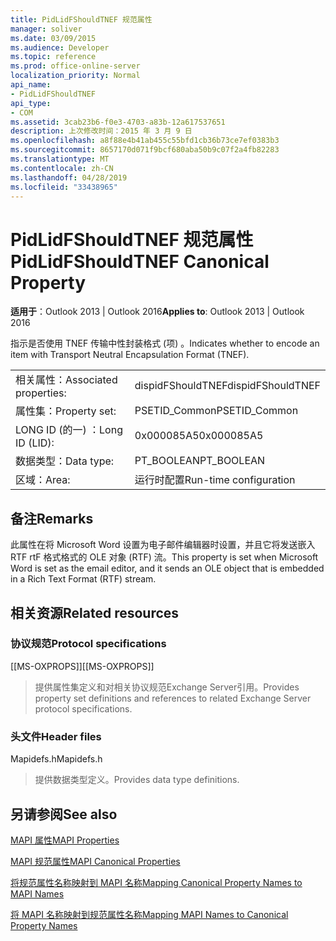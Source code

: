 ```yaml
---
title: PidLidFShouldTNEF 规范属性
manager: soliver
ms.date: 03/09/2015
ms.audience: Developer
ms.topic: reference
ms.prod: office-online-server
localization_priority: Normal
api_name:
- PidLidFShouldTNEF
api_type:
- COM
ms.assetid: 3cab23b6-f0e3-4703-a83b-12a617537651
description: 上次修改时间：2015 年 3 月 9 日
ms.openlocfilehash: a8f88e4b41ab455c55bfd1cb36b73ce7ef0383b3
ms.sourcegitcommit: 8657170d071f9bcf680aba50b9c07f2a4fb82283
ms.translationtype: MT
ms.contentlocale: zh-CN
ms.lasthandoff: 04/28/2019
ms.locfileid: "33438965"
---
```

# <a name="pidlidfshouldtnef-canonical-property"></a><span data-ttu-id="b8f0f-103">PidLidFShouldTNEF 规范属性</span><span class="sxs-lookup"><span data-stu-id="b8f0f-103">PidLidFShouldTNEF Canonical Property</span></span>

  
  
<span data-ttu-id="b8f0f-104">**适用于**：Outlook 2013 | Outlook 2016</span><span class="sxs-lookup"><span data-stu-id="b8f0f-104">**Applies to**: Outlook 2013 | Outlook 2016</span></span> 
  
<span data-ttu-id="b8f0f-105">指示是否使用 TNEF 传输中性封装格式 (项) 。</span><span class="sxs-lookup"><span data-stu-id="b8f0f-105">Indicates whether to encode an item with Transport Neutral Encapsulation Format (TNEF).</span></span> 
  
|||
|:-----|:-----|
|<span data-ttu-id="b8f0f-106">相关属性：</span><span class="sxs-lookup"><span data-stu-id="b8f0f-106">Associated properties:</span></span>  <br/> |<span data-ttu-id="b8f0f-107">dispidFShouldTNEF</span><span class="sxs-lookup"><span data-stu-id="b8f0f-107">dispidFShouldTNEF</span></span>  <br/> |
|<span data-ttu-id="b8f0f-108">属性集：</span><span class="sxs-lookup"><span data-stu-id="b8f0f-108">Property set:</span></span>  <br/> |<span data-ttu-id="b8f0f-109">PSETID_Common</span><span class="sxs-lookup"><span data-stu-id="b8f0f-109">PSETID_Common</span></span>  <br/> |
|<span data-ttu-id="b8f0f-110">LONG ID (的一) ：</span><span class="sxs-lookup"><span data-stu-id="b8f0f-110">Long ID (LID):</span></span>  <br/> |<span data-ttu-id="b8f0f-111">0x000085A5</span><span class="sxs-lookup"><span data-stu-id="b8f0f-111">0x000085A5</span></span>  <br/> |
|<span data-ttu-id="b8f0f-112">数据类型：</span><span class="sxs-lookup"><span data-stu-id="b8f0f-112">Data type:</span></span>  <br/> |<span data-ttu-id="b8f0f-113">PT_BOOLEAN</span><span class="sxs-lookup"><span data-stu-id="b8f0f-113">PT_BOOLEAN</span></span>  <br/> |
|<span data-ttu-id="b8f0f-114">区域：</span><span class="sxs-lookup"><span data-stu-id="b8f0f-114">Area:</span></span>  <br/> |<span data-ttu-id="b8f0f-115">运行时配置</span><span class="sxs-lookup"><span data-stu-id="b8f0f-115">Run-time configuration</span></span>  <br/> |
   
## <a name="remarks"></a><span data-ttu-id="b8f0f-116">备注</span><span class="sxs-lookup"><span data-stu-id="b8f0f-116">Remarks</span></span>

<span data-ttu-id="b8f0f-117">此属性在将 Microsoft Word 设置为电子邮件编辑器时设置，并且它将发送嵌入 RTF rtF 格式格式的 OLE 对象 (RTF) 流。</span><span class="sxs-lookup"><span data-stu-id="b8f0f-117">This property is set when Microsoft Word is set as the email editor, and it sends an OLE object that is embedded in a Rich Text Format (RTF) stream.</span></span>
  
## <a name="related-resources"></a><span data-ttu-id="b8f0f-118">相关资源</span><span class="sxs-lookup"><span data-stu-id="b8f0f-118">Related resources</span></span>

### <a name="protocol-specifications"></a><span data-ttu-id="b8f0f-119">协议规范</span><span class="sxs-lookup"><span data-stu-id="b8f0f-119">Protocol specifications</span></span>

<span data-ttu-id="b8f0f-120">[[MS-OXPROPS]]</span><span class="sxs-lookup"><span data-stu-id="b8f0f-120">[[MS-OXPROPS]]</span></span> 
  
> <span data-ttu-id="b8f0f-121">提供属性集定义和对相关协议规范Exchange Server引用。</span><span class="sxs-lookup"><span data-stu-id="b8f0f-121">Provides property set definitions and references to related Exchange Server protocol specifications.</span></span>
    
### <a name="header-files"></a><span data-ttu-id="b8f0f-122">头文件</span><span class="sxs-lookup"><span data-stu-id="b8f0f-122">Header files</span></span>

<span data-ttu-id="b8f0f-123">Mapidefs.h</span><span class="sxs-lookup"><span data-stu-id="b8f0f-123">Mapidefs.h</span></span>
  
> <span data-ttu-id="b8f0f-124">提供数据类型定义。</span><span class="sxs-lookup"><span data-stu-id="b8f0f-124">Provides data type definitions.</span></span>
    
## <a name="see-also"></a><span data-ttu-id="b8f0f-125">另请参阅</span><span class="sxs-lookup"><span data-stu-id="b8f0f-125">See also</span></span>



[<span data-ttu-id="b8f0f-126">MAPI 属性</span><span class="sxs-lookup"><span data-stu-id="b8f0f-126">MAPI Properties</span></span>](mapi-properties.md)
  
[<span data-ttu-id="b8f0f-127">MAPI 规范属性</span><span class="sxs-lookup"><span data-stu-id="b8f0f-127">MAPI Canonical Properties</span></span>](mapi-canonical-properties.md)
  
[<span data-ttu-id="b8f0f-128">将规范属性名称映射到 MAPI 名称</span><span class="sxs-lookup"><span data-stu-id="b8f0f-128">Mapping Canonical Property Names to MAPI Names</span></span>](mapping-canonical-property-names-to-mapi-names.md)
  
[<span data-ttu-id="b8f0f-129">将 MAPI 名称映射到规范属性名称</span><span class="sxs-lookup"><span data-stu-id="b8f0f-129">Mapping MAPI Names to Canonical Property Names</span></span>](mapping-mapi-names-to-canonical-property-names.md)

